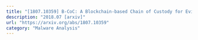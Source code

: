 ```yaml
---
title: "[1807.10359] B-CoC: A Blockchain-based Chain of Custody for Evidences Management in Digital Forensics"
description: "2018.07 [arxiv]"
url: "https://arxiv.org/abs/1807.10359"
category: "Malware Analysis"
---
```


